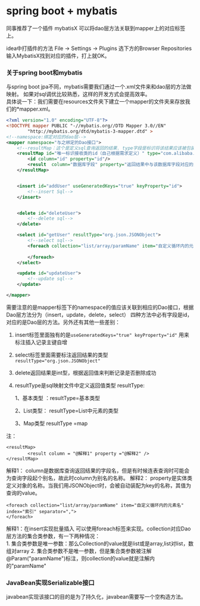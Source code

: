 # spring boot + mybatis
同事推荐了一个插件 mybatisX 
可以将dao层方法关联到mapper上的对应标签上。

idea中打插件的方法 File -> Settings -> Plugins 选下方的Browser Repositories 输入MybatisX找到对应的插件，打上就OK。

### 关于spring boot和mybatis
与spring boot jpa不同，mybatis需要我们通过一个.xml文件来和dao层的方法做映射。
如果对sql调优比较熟悉，这样的开发方式会提高效率。  
具体说一下：我们需要在resources文件夹下建立一个mapper的文件夹来存放我们的*mapper.xml。
```xml
<?xml version="1.0" encoding="UTF-8"?>
<!DOCTYPE mapper PUBLIC "-//mybatis.org//DTD Mapper 3.0//EN"
        "http://mybatis.org/dtd/mybatis-3-mapper.dtd" >
<!--namespace:绑定对应的dao层-->
<mapper namespace="与之绑定的Dao接口">
    <!--resultMap：这个是定义sql查询返回的结果. type字段是标识将该结果应该被包装为何种类型 公司一般使用JSONObject或者与特定的bean进行绑定-->
    <resultMap id="唯一标识接收类的id（自己根据需求定义）" type="com.alibaba.fastjson.JSONObject">
        <id column="id" property="id"/>
        <result  column="数据库字段" property="返回结果中与该数据库字段对应的类的字段" javaType="property的类型"/>
    </resultMap>


    <insert id="addUser" useGeneratedKeys="true" keyProperty="id">
        <!--insert Sql-->
    </insert>


    <delete id="deleteUser">
        <!--delete sql-->
    </delete>

    <select id="getUser" resultType="org.json.JSONObject">
        <!--select sql-->
        <foreach collection="list/array/paramName" item="自定义循环内的元素名" index="索引" separator=",">
        
        </foreach>
    </select>

    <update id="updateUser">
        <!--update sql-->
    </update>

</mapper>
```
需要注意的是mapper标签下的namespace的值应该关联到相应的Dao接口，根据Dao层方法分为（insert，update，delete，select）
四种方法中必有字段是id，对应的是Dao层的方法。另外还有其他一些差别：
1. insert标签里面独有的是```useGeneratedKeys="true" keyProperty="id"``` 用来标注插入记录主键自增  
2. select标签里面需要标注返回结果的类型 ```resultType="org.json.JSONObject"```
3. delete返回结果是int型，根据返回值来判断记录是否删除成功
4. resultType是sql映射文件中定义返回值类型 
   resultType:
   
   1、基本类型  ：resultType=基本类型
   
   2、List类型：   resultType=List中元素的类型
   
   3、Map类型     resultType =map

注： 
    
    <resultMap> 
            <result column = "@解释1" property ="@解释2" />
    </resultMap>

解释1： column是数据库查询返回结果的字段名，但是有时候连表查询时可能会为查询字段起个别名，故此时column为别名的名称。
解释2： property是实体类定义对象的名称。当我们用JSONObject时，会被自动装配为key的名称，其值为查询的value。

    <foreach collection="list/array/paramName" item="自定义循环内的元素名" index="索引" separator=",">
    </foreach>
解释1：在insert实现批量插入 可以使用foreach标签来实现。collection对应Dao层方法的集合类参数，有一下两种情况：  
    1. 集合类参数是唯一参数：那么Collection的value就是list或是array,list对list，数组对array
    2. 集合类参数不是唯一参数，但是集合类参数被注解@Param("paramName")标注，则collection的value就是注解内的"paramName"

### JavaBean实现Serializable接口
javabean实现该接口的目的是为了持久化，javabean需要写一个空构造方法。